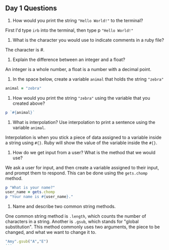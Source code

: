 ## Day 1 Questions

1. How would you print the string `"Hello World!"` to the terminal?

First I'd type `irb` into the terminal, then type p `"Hello World!"`

1. What is the character you would use to indicate comments in a ruby file?

The character is #.

1. Explain the difference between an integer and a float?

An integer is a whole number, a float is a number with a decimal point.

1. In the space below, create a variable `animal` that holds the string `"zebra"`

```ruby
animal = "zebra"
```

1. How would you print the string `"zebra"` using the variable that you created above?

```ruby
p `#{animal}`
```

1. What is interpolation? Use interpolation to print a sentence using the variable `animal`.

Interpolation is when you stick a piece of data assigned to a variable inside a string using `#{}`.
  Ruby will show the value of the variable inside the `#{}`.

1. How do we get input from a user? What is the method that we would use?

We ask a user for input, and then create a variable assigned to their input, and prompt them to respond. This can be done using the `gets.chomp` method.

```Ruby
p "What is your name?"
user_name = gets.chomp
p "Your name is #{user_name}."
```

1. Name and describe two common string methods.

One common string method is `.length`, which counts the number of characters in a string.
Another is `.gsub`, which stands for "global substitution". This method commonly uses two arguments,
the piece to be changed, and what we want to change it to.

```Ruby
"Amy".gsub("A","E")
```    
